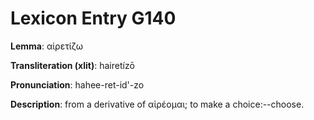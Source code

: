 # Lexicon Entry G140

**Lemma**: αἱρετίζω

**Transliteration (xlit)**: hairetízō

**Pronunciation**: hahee-ret-id'-zo

**Description**:
from a derivative of αἱρέομαι; to make a choice:--choose.
